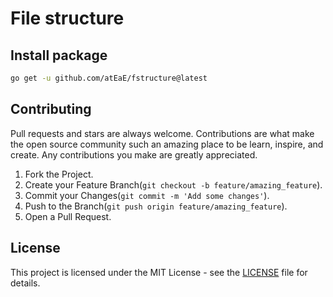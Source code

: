 # File structure

## Install package

```sh
go get -u github.com/atEaE/fstructure@latest
```

## Contributing

Pull requests and stars are always welcome. Contributions are what make the open source community such an amazing place to be learn, inspire, and create.
Any contributions you make are greatly appreciated.

1. Fork the Project.
2. Create your Feature Branch(`git checkout -b feature/amazing_feature`).
3. Commit your Changes(`git commit -m 'Add some changes'`).
4. Push to the Branch(`git push origin feature/amazing_feature`).
5. Open a Pull Request.

## License

This project is licensed under the MIT License - see the [LICENSE](LICENSE) file for details.

